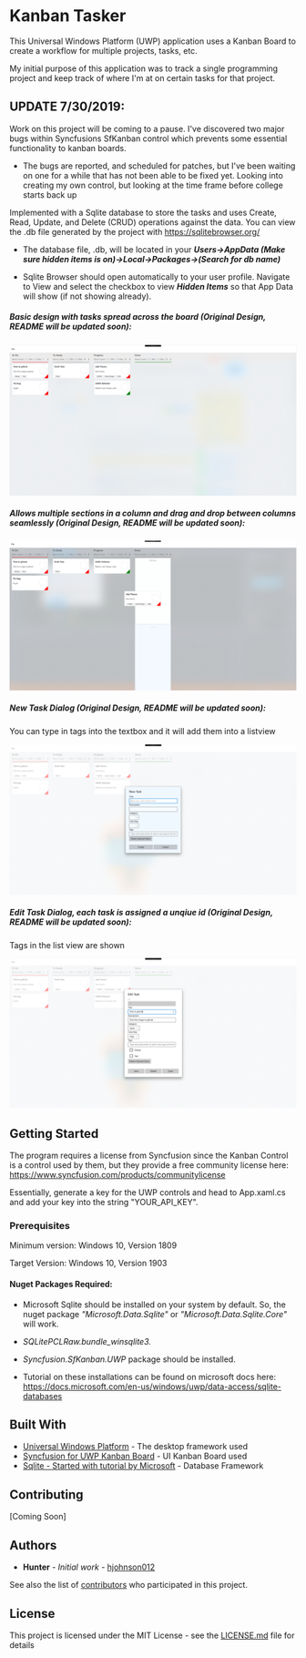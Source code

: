 # Kanban Tasker

This Universal Windows Platform (UWP) application uses a Kanban Board to create a workflow for multiple projects, tasks, etc.

My initial purpose of this application was to track a single programming project and keep track of where I'm at on certain tasks 
for that project.  

## UPDATE 7/30/2019:
Work on this project will be coming to a pause. I've discovered two major bugs within Syncfusions SfKanban control which prevents some essential functionality to kanban boards. 
  * The bugs are reported, and scheduled for patches, but I've been waiting on one for a while that has not been able to be fixed yet.     Looking into creating my own control, but looking at the time frame before college starts back up

Implemented with a Sqlite database to store the tasks and uses Create, Read, Update, and Delete (CRUD) operations against the data. You can view the .db file generated by the project with https://sqlitebrowser.org/

* The database file, .db, will be located in your ***Users->AppData (Make sure hidden items is on)->Local->Packages->(Search for db name)***

* Sqlite Browser should open automatically to your user profile. Navigate to View and select the checkbox to view ***Hidden Items*** so that App Data will show (if not showing already).

##### Basic design with tasks spread across the board (Original Design, README will be updated soon):

![Image of Program](KanbanTasker/Images/KanbanBoard.PNG)

##### Allows multiple sections in a column and drag and drop between columns seamlessly (Original Design, README will be updated soon):

![Image of Program](KanbanTasker/Images/KanbanBoard4.png)

##### New Task Dialog (Original Design, README will be updated soon):

You can type in tags into the textbox and it will add them into a listview

![Image of Program](KanbanTasker/Images/KanbanBoard2.PNG)

##### Edit Task Dialog, each task is assigned a unqiue id (Original Design, README will be updated soon):

Tags in the list view are shown

![Image of Program](KanbanTasker/Images/KanbanBoard3.PNG)


## Getting Started

The program requires a license from Syncfusion since the Kanban Control is a control used by them, but they provide a free community license here: https://www.syncfusion.com/products/communitylicense

Essentially, generate a key for the UWP controls and head to App.xaml.cs and add your key into the string "YOUR_API_KEY". 

### Prerequisites

Minimum version: Windows 10, Version 1809

Target Version: Windows 10, Version 1903

#### Nuget Packages Required:

* Microsoft Sqlite should be installed on your system by default. So, the nuget package *"Microsoft.Data.Sqlite"* or *"Microsoft.Data.Sqlite.Core"* will work. 

* *SQLitePCLRaw.bundle_winsqlite3.* 

* *Syncfusion.SfKanban.UWP* package should be installed.

* Tutorial on these installations can be found on microsoft docs here: https://docs.microsoft.com/en-us/windows/uwp/data-access/sqlite-databases

## Built With

* [Universal Windows Platform](https://developer.microsoft.com/en-us/windows/apps) - The desktop framework used
* [Syncfusion for UWP Kanban Board](https://www.syncfusion.com/uwp-ui-controls/kanban-board) - UI Kanban Board used
* [Sqlite - Started with tutorial by Microsoft](https://docs.microsoft.com/en-us/windows/uwp/data-access/sqlite-databases) - Database Framework 

## Contributing

[Coming Soon]

## Authors

* **Hunter** - *Initial work* - [hjohnson012](https://github.com/hjohnson012)

See also the list of [contributors](https://github.com/hjohnson12/KanbanTasker/graphs/contributors) who participated in this project.

## License

This project is licensed under the MIT License - see the [LICENSE.md](LICENSE.md) file for details

